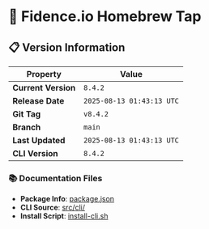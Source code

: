 # 🍺 Fidence.io Homebrew Tap

## 📋 Version Information

| Property | Value |
|----------|-------|
| **Current Version** | `8.4.2` |
| **Release Date** | `2025-08-13 01:43:13 UTC` |
| **Git Tag** | `v8.4.2` |
| **Branch** | `main` |
| **Last Updated** | `2025-08-13 01:43:13 UTC` |
| **CLI Version** | `8.4.2` |

### 📚 Documentation Files
- **Package Info**: [package.json](package.json)
- **CLI Source**: [src/cli/](src/cli/)
- **Install Script**: [install-cli.sh](install-cli.sh)



